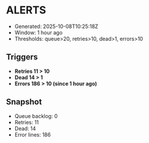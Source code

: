 # ALERTS

- Generated: 2025-10-08T10:25:18Z
- Window: 1 hour ago
- Thresholds: queue>20, retries>10, dead>1, errors>10

## Triggers
- **Retries 11 > 10**
- **Dead 14 > 1**
- **Errors 186 > 10 (since 1 hour ago)**

## Snapshot
- Queue backlog: 0
- Retries: 11
- Dead: 14
- Error lines: 186
